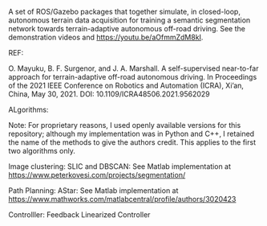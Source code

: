 A set of ROS/Gazebo packages that together simulate, in closed-loop, autonomous terrain data acquisition for training a semantic segmentation network towards terrain-adaptive autonomous off-road driving. See the demonstration videos and https://youtu.be/aOfmmZdM8kI.

REF: 

O. Mayuku, B. F. Surgenor, and J. A. Marshall. A self-supervised near-to-far approach for terrain-adaptive off-road autonomous driving.  In Proceedings of the 2021 IEEE Conference on Robotics and Automation (ICRA), Xi’an, China, May 30, 2021. DOI: 10.1109/ICRA48506.2021.9562029

ALgorithms:

Note: For proprietary reasons, I used openly available versions for this repository; although my implementation was in Python and C++, I retained the name of the methods to give the authors credit. This applies to the first two algorithms only.

Image clustering:
SLIC and DBSCAN: See Matlab implementation at https://www.peterkovesi.com/projects/segmentation/

Path Planning:
AStar: See Matlab implementation at https://www.mathworks.com/matlabcentral/profile/authors/3020423

Controlller:
Feedback Linearized Controller
